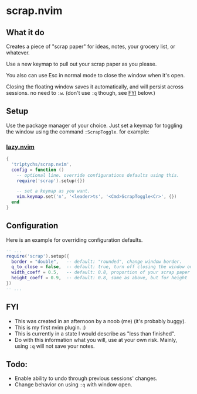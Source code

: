 # scrap.nvim

## What it do
Creates a piece of "scrap paper" for ideas, notes, your grocery list, or whatever.

Use a new keymap to pull out your scrap paper as you please.

You also can use Esc in normal mode to close the window when it's open.

Closing the floating window saves it automatically, and will persist across sessions. no need to `:w`. (don't use `:q` though, see [FYI](https://github.com/tr1ptychs/scrap.nvime#fyi) below.)

## Setup
Use the package manager of your choice. Just set a keymap for toggling the window using the command `:ScrapToggle`. for example:

### [lazy.nvim](https://github.com/folke/lazy.nvim)
```lua
{
  'tr1ptychs/scrap.nvim',
  config = function ()
    -- optional line. override configurations defaults using this.
    require('scrap').setup({})

    -- set a keymap as you want.
    vim.keymap.set('n', '<leader>ts', '<Cmd>ScrapToggle<Cr>', {})
  end
}
```

## Configuration
Here is an example for overriding configuration defaults.
```lua
-- ...
require('scrap').setup({
  border = "double",   -- default: "rounded", change window border.
  q_to_close = false,  -- default: true, turn off closing the window on q.
  width_coeff = 0.5,   -- default: 0.8, proportion of your scrap paper width to editor width.
  height_coeff = 0.9,  -- default: 0.8, same as above, but for height
})
-- ...
```

## FYI
- This was created in an afternoon by a noob (me) (it's probably buggy). 
- This is my first nvim plugin. :)
- This is currently in a state I would describe as "less than finished".
- Do with this information what you will, use at your own risk. Mainly, using `:q` will not save your notes.

## Todo:
- Enable ability to undo through previous sessions' changes.
- Change behavior on using `:q` with window open.
